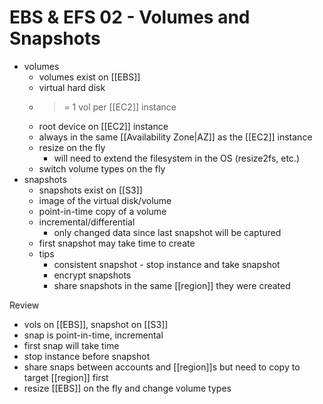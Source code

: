 # EBS & EFS 02 - Volumes and Snapshots

- volumes
  - volumes exist on [[EBS]]
  - virtual hard disk
  - >= 1 vol per [[EC2]] instance 
  - root device on [[EC2]] instance
  - always in the same [[Availability Zone|AZ]] as the [[EC2]] instance
  - resize on the fly
    - will need to extend the filesystem in the OS (resize2fs, etc.)
  - switch volume types on the fly
- snapshots
  - snapshots exist on [[S3]]
  - image of the virtual disk/volume
  - point-in-time copy of a volume
  - incremental/differential
    - only changed data since last snapshot will be captured
  - first snapshot may take time to create
  - tips
    - consistent snapshot - stop instance and take snapshot
    - encrypt snapshots
    - share snapshots in the same [[region]] they were created

Review
- vols on [[EBS]], snapshot on [[S3]]
- snap is point-in-time, incremental
- first snap will take time
- stop instance before snapshot
- share snaps between accounts and [[region]]s but need to copy to target [[region]] first
- resize [[EBS]] on the fly and change volume types